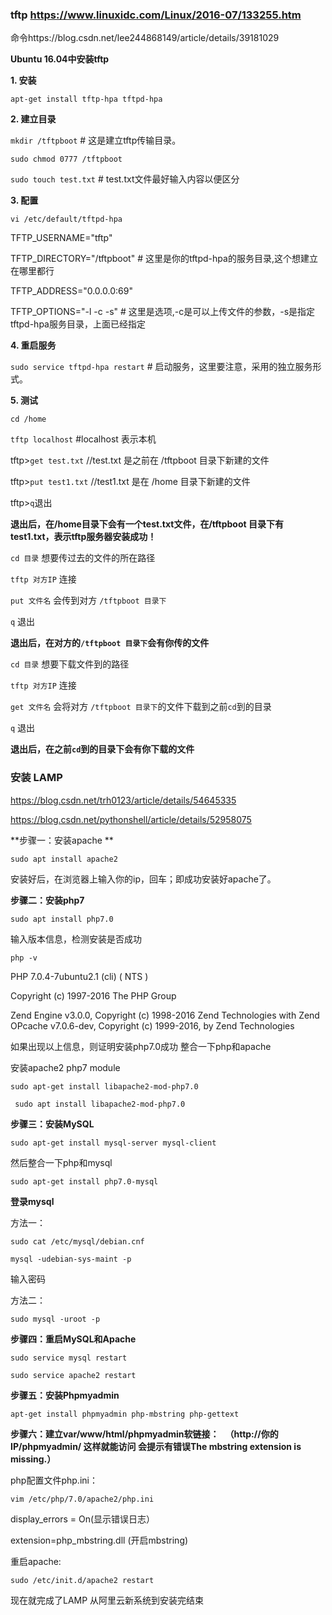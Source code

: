 ###  tftp https://www.linuxidc.com/Linux/2016-07/133255.htm

命令https://blog.csdn.net/lee244868149/article/details/39181029



**Ubuntu 16.04中安装tftp**

**1. 安装**

`apt-get install tftp-hpa tftpd-hpa`

 

**2. 建立目录**

`mkdir /tftpboot` # 这是建立tftp传输目录。

`sudo chmod 0777 /tftpboot`

`sudo touch test.txt` # test.txt文件最好输入内容以便区分

 

**3. 配置**

`vi /etc/default/tftpd-hpa`

TFTP_USERNAME="tftp"

TFTP_DIRECTORY="/tftpboot" # 这里是你的tftpd-hpa的服务目录,这个想建立在哪里都行

TFTP_ADDRESS="0.0.0.0:69"

TFTP_OPTIONS="-l -c -s" # 这里是选项,-c是可以上传文件的参数，-s是指定tftpd-hpa服务目录，上面已经指定

 

**4. 重启服务**

`sudo service tftpd-hpa restart` # 启动服务，这里要注意，采用的独立服务形式。

 

**5. 测试**

`cd /home`

`tftp localhost`  #localhost 表示本机

tftp>`get test.txt`  //test.txt 是之前在 /tftpboot 目录下新建的文件

tftp>`put test1.txt` //test1.txt 是在 /home 目录下新建的文件

tftp>`q`退出

**退出后，在/home目录下会有一个test.txt文件，在/tftpboot 目录下有test1.txt，表示tftp服务器安装成功！**



`cd 目录` 想要传过去的文件的所在路径

`tftp 对方IP` 连接

`put 文件名` 会传到对方 `/tftpboot 目录下`

`q` 退出

**退出后，在对方的`/tftpboot 目录下`会有你传的文件**





`cd 目录` 想要下载文件到的路径

`tftp 对方IP` 连接

`get 文件名` 会将对方 `/tftpboot 目录下`的文件下载到之前`cd`到的目录

`q` 退出

**退出后，在之前`cd`到的目录下会有你下载的文件**



### 安装 LAMP

https://blog.csdn.net/trh0123/article/details/54645335

https://blog.csdn.net/pythonshell/article/details/52958075



**步骤一：安装apache **

`sudo apt install apache2` 

安装好后，在浏览器上输入你的ip，回车；即成功安装好apache了。



**步骤二：安装php7**  

`sudo apt install php7.0` 

输入版本信息，检测安装是否成功  

`php -v` 

PHP 7.0.4-7ubuntu2.1 (cli) ( NTS ) 

Copyright (c) 1997-2016 The PHP Group 

Zend Engine v3.0.0, Copyright (c) 1998-2016 Zend Technologies with Zend OPcache v7.0.6-dev, Copyright (c) 1999-2016, by Zend Technologies 

如果出现以上信息，则证明安装php7.0成功 整合一下php和apache    



安装apache2 php7 module  

`sudo apt-get install libapache2-mod-php7.0`

` sudo apt install libapache2-mod-php7.0`   



**步骤三：安装MySQL** 

`sudo apt-get install mysql-server mysql-client`  

然后整合一下php和mysql 

`sudo apt-get install php7.0-mysql`   



**登录mysql**

方法一：

`sudo cat /etc/mysql/debian.cnf`

`mysql -udebian-sys-maint -p`

输入密码



方法二：

`sudo mysql -uroot -p`



**步骤四：重启MySQL和Apache**  

`sudo service mysql restart` 

`sudo service apache2 restart`   



**步骤五：安装Phpmyadmin** 

`apt-get install phpmyadmin php-mbstring php-gettext`  



**步骤六：建立var/www/html/phpmyadmin软链接：   （http://你的IP/phpmyadmin/ 这样就能访问 会提示有错误The mbstring extension is missing.）**   



php配置文件php.ini：  

`vim /etc/php/7.0/apache2/php.ini`  

display_errors = On(显示错误日志）   

extension=php_mbstring.dll (开启mbstring)   



重启apache:  

`sudo /etc/init.d/apache2 restart` 

现在就完成了LAMP 从阿里云新系统到安装完结束



